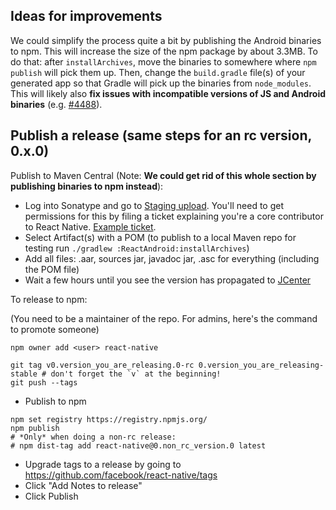 ## Ideas for improvements

We could simplify the process quite a bit by publishing the Android binaries to npm. This will increase the size of the npm package by about 3.3MB. To do that: after `installArchives`, move the binaries to somewhere where `npm publish` will pick them up. Then, change the `build.gradle` file(s) of your generated app so that Gradle will pick up the binaries from `node_modules`. This will likely also **fix issues with incompatible versions of JS and Android binaries** (e.g. [#4488](https://github.com/facebook/react-native/issues/4488)).

## Publish a release (same steps for an rc version, 0.x.0)

Publish to Maven Central (Note: **We could get rid of this whole section by publishing binaries to npm instead**):
  - Log into Sonatype and go to [Staging upload](https://oss.sonatype.org/#staging-upload). You'll need to get permissions for this by filing a ticket explaining you're a core contributor to React Native. [Example ticket](https://issues.sonatype.org/browse/OSSRH-11885).
  - Select Artifact(s) with a POM (to publish to a local Maven repo for testing run `./gradlew :ReactAndroid:installArchives`)
  - Add all files: .aar, sources jar, javadoc jar, .asc for everything (including the POM file)
  - Wait a few hours until you see the version has propagated to [JCenter](https://bintray.com/bintray/jcenter/com.facebook.react%3Areact-native/view)

To release to npm:

(You need to be a maintainer of the repo. For admins, here's the command to promote someone)

```
npm owner add <user> react-native
```

```
git tag v0.version_you_are_releasing.0-rc 0.version_you_are_releasing-stable # don't forget the `v` at the beginning!
git push --tags
```

- Publish to npm

```
npm set registry https://registry.npmjs.org/
npm publish
# *Only* when doing a non-rc release:
# npm dist-tag add react-native@0.non_rc_version.0 latest
```
- Upgrade tags to a release by going to https://github.com/facebook/react-native/tags
- Click "Add Notes to release"
- Click Publish
